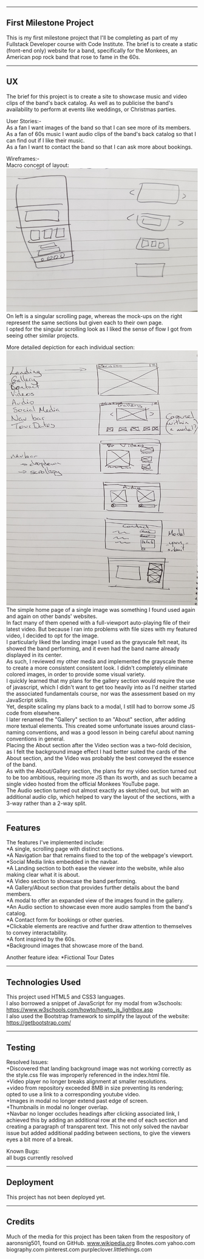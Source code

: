 -----------------------
First Milestone Project
-----------------------
This is my first milestone project that I'll be completing as part of my Fullstack Developer course with Code Institute.
The brief is to create a static (front-end only) website for a band, specifically for the Monkees, an American pop rock band that rose to fame in the 60s.


-----------------------
UX
-----------------------
The brief for this project is to create a site to showcase music and video clips of the band's back catalog.
As well as to publicise the band's availability to perform at events like weddings, or Christmas parties.

User Stories:-  
As a fan I want images of the band so that I can see more of its members.  
As a fan of 60s music I want audio clips of the band's back catalog so that I can find out if I like their music.  
As a fan I want to contact the band so that I can ask more about bookings.  

Wireframes:-  
Macro concept of layout:
![alt text](/assets/images/wireframes-macro.jpg)
On left is a singular scrolling page, whereas the mock-ups on the right represent the same sections but given each to their own page.  
I opted for the singular scrolling look as I liked the sense of flow I got from seeing other similar projects.

More detailed depiction for each individual section:
![alt text](/assets/images/wireframes-more-detail.jpg)
The simple home page of a single image was something I found used again and again on other bands' websites.  
In fact many of them opened with a full-viewport auto-playing file of their latest video. But because I ran into problems with file sizes with my featured video, I decided to opt for the image.  
I particularly liked the landing image I used as the grayscale felt neat, its showed the band performing, and it even had the band name already displayed in its center.  
As such, I reviewed my other media and implemented the grayscale theme to create a more consistent consistent look. I didn't completely eliminate colored images, in order to provide some visual variety.  
I quickly learned that my plans for the gallery section would require the use of javascript, which I didn't want to get too heavily into as I'd neither started the associated fundamentals course, nor was the assessment based on my JavaScript skills.  
Yet, despite scaling my plans back to a modal, I still had to borrow some JS code from elsewhere.  
I later renamed the "Gallery" section to an "About" section, after adding more textual elements. This created some unfortunate issues around class-naming conventions, and was a good lesson in being careful about naming conventions in general.  
Placing the About section after the Video section was a two-fold decision, as I felt the background image effect I had better suited the cards of the About section, and the Video was probably the best conveyed the essence of the band.  
As with the About/Gallery section, the plans for my video section turned out to be too ambitious, requiring more JS than its worth, and as such became a single video hosted from the official Monkees YouTube page.  
The Audio section turned out almost exactly as sketched out, but with an additional audio clip, which helped to vary the layout of the sections, with a 3-way rather than a 2-way split.  

-----------------------
Features
-----------------------
The features I've implemented include:  
*A single, scrolling page with distinct sections.  
*A Navigation bar that remains fixed to the top of the webpage's viewport.  
*Social Media links embedded in the navbar.  
*A Landing section to both ease the viewer into the website, while also making clear what it is about.  
*A Video section to showcase the band performing.  
*A Gallery/About section that provides further details about the band members.  
*A modal to offer an expanded view of the images found in the gallery.  
*An Audio section to showcase even more audio samples from the band's catalog.  
*A Contact form for bookings or other queries.  
*Clickable elements are reactive and further draw attention to themselves to convey interactability.  
*A font inspired by the 60s.  
*Background images that showcase more of the band.  

Another feature idea:
*Fictional Tour Dates

-----------------------
Technologies Used
-----------------------
This project used HTML5 and CSS3 languages.  
I also borrowed a snippet of JavaScript for my modal from w3schools:  
https://www.w3schools.com/howto/howto_js_lightbox.asp  
I also used the Bootstrap framework to simplify the layout of the website:  
https://getbootstrap.com/

-----------------------
Testing
-----------------------
Resolved Issues:  
+Discovered that landing background image was not working correctly as the style.css file was improperly referenced in the index.html file.  
+Video player no longer breaks alignment at smaller resolutions.  
+video from repository exceeded 8MB in size preventing its rendering; opted to use a link to a corresponding youtube video.  
+Images in modal no longer extend past edge of screen.  
+Thumbnails in modal no longer overlap.  
+Navbar no longer occludes headings after clicking associated link, I achieved this by adding an additional row at the end of each section and creating a paragraph of transparent text. This not only solved the navbar issue but added additional padding between sections, to give the viewers eyes a bit more of a break.

Known Bugs:  
all bugs currently resolved

-----------------------
Deployment
-----------------------
This project has not been deployed yet.

-----------------------
Credits
-----------------------
Much of the media for this project has been taken from the respository of aaronsnig501, found on GitHub.
www.wikipedia.org
8notes.com
yahoo.com
biography.com
pinterest.com
purpleclover.littlethings.com

